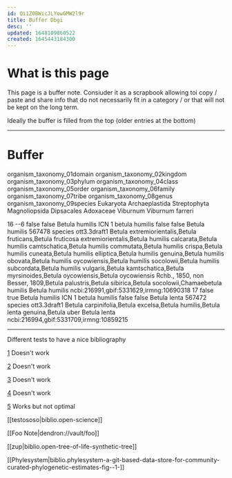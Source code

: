 ```yaml
---
id: Qi1Z0BWicJLYowGMW2l9r
title: Buffer Dbgi
desc: ''
updated: 1648109860522
created: 1645443184300
---
```


# What is this page

This page is a buffer note. Consiuder it as a scrapbook allowing toi copy / paste and share info that do not necessarily fit in a category / or that will not be kept on the long term.

Ideally the buffer is filled from the top (older entries at the bottom)

---


# Buffer 

organism_taxonomy_01domain	organism_taxonomy_02kingdom	organism_taxonomy_03phylum	organism_taxonomy_04class	organism_taxonomy_05order	organism_taxonomy_06family	organism_taxonomy_07tribe	organism_taxonomy_08genus	organism_taxonomy_09species
Eukaryota	Archaeplastida	Streptophyta	Magnoliopsida	Dipsacales	Adoxaceae		Viburnum	Viburnum farreri



16
--6
false
false
Betula humilis
ICN
1
betula humilis
false
false
Betula humilis
567478
species
ott3.3draft1
Betula extremiorientalis,Betula fruticans,Betula fruticosa extremiorientalis,Betula humilis calcarata,Betula humilis camtschatica,Betula humilis commutata,Betula humilis crispa,Betula humilis cuneata,Betula humilis elliptica,Betula humilis genuina,Betula humilis obovata,Betula humilis oycowiensis,Betula humilis socolowii,Betula humilis subcordata,Betula humilis vulgaris,Betula kamtschatica,Betula myrsinoides,Betula oycowiensis,Betula oycowiensis Rchb., 1850, non Besser, 1809,Betula palustris,Betula sibirica,Betula socolowii,Chamaebetula humilis
Betula humilis
ncbi:216991,gbif:5331629,irmng:10690318
17
false
true
Betula humilis
ICN
1
betula humilis
false
false
Betula lenta
567472
species
ott3.3draft1
Betula carpinifolia,Betula excelsa,Betula humilis,Betula lenta genuina,Betula uber
Betula lenta
ncbi:216994,gbif:5331709,irmng:10859215




---- 


Different tests to have a nice bibliography

[1](./dendron.biblio.open-science.md) Doesn't work

[2](./biblio.open-science.md) Doesn't work

[3](biblio.open-science.md) Doesn't work

[4]([[biblio.open-science]]) Doesn't work

[5](https://digitized-botanical-gardens-initiative.github.io/dendron-dbgi/notes/tanihptwdy0ilt6ip1zfv99/) Works but not optimal


[[testososo|biblio.open-science]]

[[Foo Note|dendron://vault/foo]]

[[zup|biblio.open-tree-of-life-synthetic-tree]]


[[Phylesystem|biblio.phylesystem-a-git-based-data-store-for-community-curated-phylogenetic-estimates-fig--1-]]
